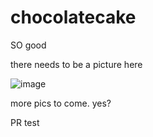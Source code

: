 # chocolatecake
SO good

there needs to be a picture here

![image](https://cloud.githubusercontent.com/assets/4775572/17145533/b4d3373e-5317-11e6-9209-7aa0ca3884a1.png)

more pics to come. yes?

PR test
